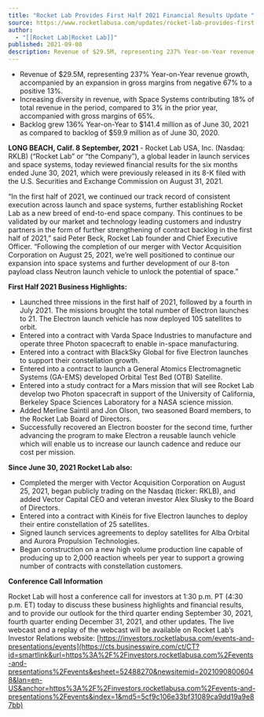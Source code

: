 ```yaml
---
title: "Rocket Lab Provides First Half 2021 Financial Results Update "
source: https://www.rocketlabusa.com/updates/rocket-lab-provides-first-half-2021-financial-results-update/
author:
  - "[[Rocket Lab|Rocket Lab]]"
published: 2021-09-08
description: Revenue of $29.5M, representing 237% Year-on-Year revenue growth, accompanied by an expansion in gross margins from negative 67% to a positive 13%.
---
```

- Revenue of $29.5M, representing 237% Year-on-Year revenue growth, accompanied by an expansion in gross margins from negative 67% to a positive 13%.
- Increasing diversity in revenue, with Space Systems contributing 18% of total revenue in the period, compared to 3% in the prior year, accompanied with gross margins of 65%.
- Backlog grew 136% Year-on-Year to $141.4 million as of June 30, 2021 as compared to backlog of $59.9 million as of June 30, 2020.

**LONG BEACH, Calif. 8 September, 2021** - Rocket Lab USA, Inc. (Nasdaq: RKLB) (“Rocket Lab” or “the Company”), a global leader in launch services and space systems, today reviewed financial results for the six months ended June 30, 2021, which were previously released in its 8-K filed with the U.S. Securities and Exchange Commission on August 31, 2021.

“In the first half of 2021, we continued our track record of consistent execution across launch and space systems, further establishing Rocket Lab as a new breed of end-to-end space company. This continues to be validated by our market and technology leading customers and industry partners in the form of further strengthening of contract backlog in the first half of 2021,” said Peter Beck, Rocket Lab founder and Chief Executive Officer. “Following the completion of our merger with Vector Acquisition Corporation on August 25, 2021, we’re well positioned to continue our expansion into space systems and further development of our 8-ton payload class Neutron launch vehicle to unlock the potential of space.”

**First Half 2021 Business Highlights:**

- Launched three missions in the first half of 2021, followed by a fourth in July 2021. The missions brought the total number of Electron launches to 21. The Electron launch vehicle has now deployed 105 satellites to orbit.
- Entered into a contract with Varda Space Industries to manufacture and operate three Photon spacecraft to enable in-space manufacturing.
- Entered into a contract with BlackSky Global for five Electron launches to support their constellation growth.
- Entered into a contract to launch a General Atomics Electromagnetic Systems (GA-EMS) developed Orbital Test Bed (OTB) Satellite.
- Entered into a study contract for a Mars mission that will see Rocket Lab develop two Photon spacecraft in support of the University of California, Berkeley Space Sciences Laboratory for a NASA science mission.
- Added Merline Saintil and Jon Olson, two seasoned Board members, to the Rocket Lab Board of Directors.
- Successfully recovered an Electron booster for the second time, further advancing the program to make Electron a reusable launch vehicle which will enable us to increase our launch cadence and reduce our cost per mission.

**Since June 30, 2021 Rocket Lab also:**

- Completed the merger with Vector Acquisition Corporation on August 25, 2021, began publicly trading on the Nasdaq (ticker: RKLB), and added Vector Capital CEO and veteran investor Alex Slusky to the Board of Directors.
- Entered into a contract with Kinéis for five Electron launches to deploy their entire constellation of 25 satellites.
- Signed launch services agreements to deploy satellites for Alba Orbital and Aurora Propulsion Technologies.
- Began construction on a new high volume production line capable of producing up to 2,000 reaction wheels per year to support a growing number of contracts with constellation customers.

**Conference Call Information**

Rocket Lab will host a conference call for investors at 1:30 p.m. PT (4:30 p.m. ET) today to discuss these business highlights and financial results, and to provide our outlook for the third quarter ending September 30, 2021, fourth quarter ending December 31, 2021, and other updates. The live webcast and a replay of the webcast will be available on Rocket Lab’s Investor Relations website: [https://investors.rocketlabusa.com/events-and-presentations/events](https://cts.businesswire.com/ct/CT?id=smartlink&url=https%3A%2F%2Finvestors.rocketlabusa.com%2Fevents-and-presentations%2Fevents&esheet=52488270&newsitemid=20210908006048&lan=en-US&anchor=https%3A%2F%2Finvestors.rocketlabusa.com%2Fevents-and-presentations%2Fevents&index=1&md5=5cf9c106e33bf31089ca9dd19a9e87bb)

